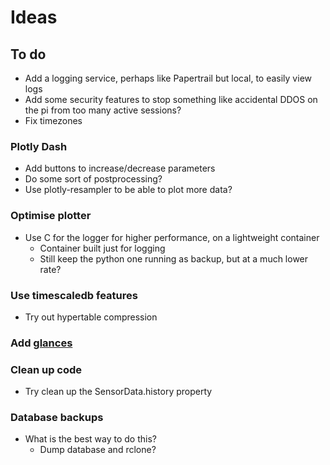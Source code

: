 # Ideas

## To do

- Add a logging service, perhaps like Papertrail but local, to easily view logs
- Add some security features to stop something like accidental DDOS on the pi from too many active sessions?
- Fix timezones

### Plotly Dash

- Add buttons to increase/decrease parameters
- Do some sort of postprocessing?
- Use plotly-resampler to be able to plot more data?

### Optimise plotter

- Use C for the logger for higher performance, on a lightweight container
  - Container built just for logging
  - Still keep the python one running as backup, but at a much lower rate?

### Use timescaledb features

- Try out hypertable compression

### Add [glances](https://hub.docker.com/r/nicolargo/glances)

### Clean up code

- Try clean up the SensorData.history property

### Database backups

- What is the best way to do this?
  - Dump database and rclone?
